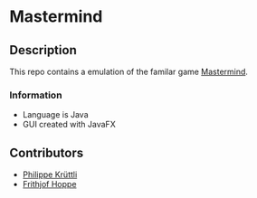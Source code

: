 # Mastermind
## Description
This repo contains a emulation of the familar game [Mastermind](https://en.wikipedia.org/wiki/Mastermind_(board_game)).
### Information
 * Language is Java
 * GUI created with JavaFX
## Contributors
* [Philippe Krüttli](https://github.com/kruettlip)
* [Frithjof Hoppe](https://github.com/frithjofhoppe)
